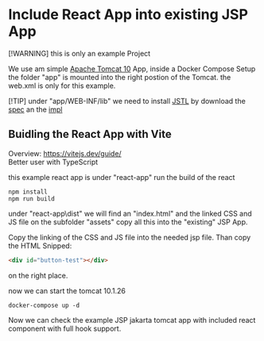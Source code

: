 # Include React App into existing JSP App #

[!WARNING]
this is only an example Project

We use am simple [Apache Tomcat 10](https://tomcat.apache.org/) App,
inside a Docker Compose Setup
the folder "app" is mounted into the right postion of the Tomcat.
the web.xml is only for this example.

[!TIP]
under "app/WEB-INF/lib" we need to install [JSTL](https://projects.eclipse.org/projects/ee4j.jstl) by download the [spec](https://mvnrepository.com/artifact/jakarta.servlet.jsp.jstl/jakarta.servlet.jsp.jstl-api/3.0.0)
 an the [impl](https://mvnrepository.com/artifact/org.glassfish.web/jakarta.servlet.jsp.jstl/3.0.1)

## Buidling the React App with Vite ##

Overview: <https://vitejs.dev/guide/> \
Better user with TypeScript

this example react app is under "react-app"
run the build of the react

```shell
npm install
npm run build
```

under "react-app\dist\" we will find an "index.html" and the linked CSS and JS file on the subfolder "assets" copy all this into the "existing" JSP App.

Copy the linking of the CSS and JS file into the needed jsp file.
Than copy the HTML Snipped:

```HTML
<div id="button-test"></div>
```

on the right place.

now we can start the tomcat 10.1.26

```shell
docker-compose up -d
```

Now we can check the example JSP jakarta tomcat app with included react component with full hook support.
